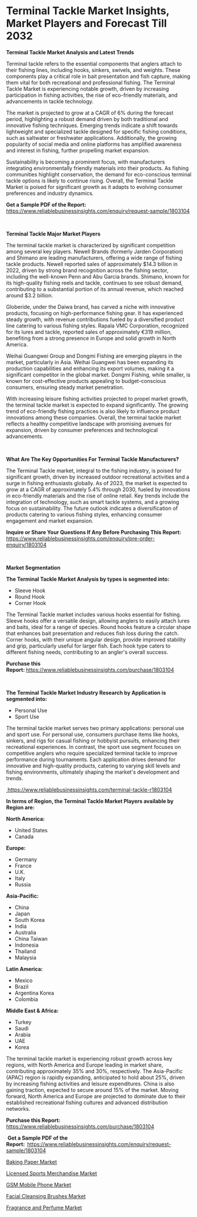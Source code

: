 <p><h1>Terminal Tackle Market Insights, Market Players and Forecast Till 2032</h1></p><p><strong>Terminal Tackle Market Analysis and Latest Trends</strong></p>
<p><p>Terminal tackle refers to the essential components that anglers attach to their fishing lines, including hooks, sinkers, swivels, and weights. These components play a critical role in bait presentation and fish capture, making them vital for both recreational and professional fishing. The Terminal Tackle Market is experiencing notable growth, driven by increasing participation in fishing activities, the rise of eco-friendly materials, and advancements in tackle technology.</p><p>The market is projected to grow at a CAGR of 6% during the forecast period, highlighting a robust demand driven by both traditional and innovative fishing techniques. Emerging trends indicate a shift towards lightweight and specialized tackle designed for specific fishing conditions, such as saltwater or freshwater applications. Additionally, the growing popularity of social media and online platforms has amplified awareness and interest in fishing, further propelling market expansion. </p><p>Sustainability is becoming a prominent focus, with manufacturers integrating environmentally friendly materials into their products. As fishing communities highlight conservation, the demand for eco-conscious terminal tackle options is likely to continue rising. Overall, the Terminal Tackle Market is poised for significant growth as it adapts to evolving consumer preferences and industry dynamics.</p></p>
<p><strong>Get a Sample PDF of the Report:&nbsp;</strong> <a href="https://www.reliablebusinessinsights.com/enquiry/request-sample/1803104?utm_campaign=75&utm_medium=2&utm_source=Github&utm_content=ia&utm_term=07022025&utm_id=terminal-tackle">https://www.reliablebusinessinsights.com/enquiry/request-sample/1803104</a></p>
<p>&nbsp;</p>
<p><strong>Terminal Tackle Major Market Players</strong></p>
<p><p>The terminal tackle market is characterized by significant competition among several key players. Newell Brands (formerly Jarden Corporation) and Shimano are leading manufacturers, offering a wide range of fishing tackle products. Newell reported sales of approximately $14.3 billion in 2022, driven by strong brand recognition across the fishing sector, including the well-known Penn and Abu Garcia brands. Shimano, known for its high-quality fishing reels and tackle, continues to see robust demand, contributing to a substantial portion of its annual revenue, which reached around $3.2 billion.</p><p>Globeride, under the Daiwa brand, has carved a niche with innovative products, focusing on high-performance fishing gear. It has experienced steady growth, with revenue contributions fueled by a diversified product line catering to various fishing styles. Rapala VMC Corporation, recognized for its lures and tackle, reported sales of approximately €319 million, benefiting from a strong presence in Europe and solid growth in North America.</p><p>Weihai Guangwei Group and Dongmi Fishing are emerging players in the market, particularly in Asia. Weihai Guangwei has been expanding its production capabilities and enhancing its export volumes, making it a significant competitor in the global market. Dongmi Fishing, while smaller, is known for cost-effective products appealing to budget-conscious consumers, ensuring steady market penetration.</p><p>With increasing leisure fishing activities projected to propel market growth, the terminal tackle market is expected to expand significantly. The growing trend of eco-friendly fishing practices is also likely to influence product innovations among these companies. Overall, the terminal tackle market reflects a healthy competitive landscape with promising avenues for expansion, driven by consumer preferences and technological advancements.</p></p>
<p>&nbsp;</p>
<p><strong>What Are The Key Opportunities For Terminal Tackle Manufacturers?</strong></p>
<p><p>The Terminal Tackle market, integral to the fishing industry, is poised for significant growth, driven by increased outdoor recreational activities and a surge in fishing enthusiasts globally. As of 2023, the market is expected to grow at a CAGR of approximately 5.4% through 2030, fueled by innovations in eco-friendly materials and the rise of online retail. Key trends include the integration of technology, such as smart tackle systems, and a growing focus on sustainability. The future outlook indicates a diversification of products catering to various fishing styles, enhancing consumer engagement and market expansion.</p></p>
<p><strong>Inquire or Share Your Questions If Any Before Purchasing This Report:</strong> <a href="https://www.reliablebusinessinsights.com/enquiry/pre-order-enquiry/1803104?utm_campaign=75&utm_medium=2&utm_source=Github&utm_content=ia&utm_term=07022025&utm_id=terminal-tackle">https://www.reliablebusinessinsights.com/enquiry/pre-order-enquiry/1803104</a></p>
<p>&nbsp;</p>
<p><strong>Market Segmentation</strong></p>
<p><strong>The Terminal Tackle Market Analysis by types is segmented into:</strong></p>
<p><ul><li>Sleeve Hook</li><li>Round Hook</li><li>Corner Hook</li></ul></p>
<p><p>The Terminal Tackle market includes various hooks essential for fishing. Sleeve hooks offer a versatile design, allowing anglers to easily attach lures and baits, ideal for a range of species. Round hooks feature a circular shape that enhances bait presentation and reduces fish loss during the catch. Corner hooks, with their unique angular design, provide improved stability and grip, particularly useful for larger fish. Each hook type caters to different fishing needs, contributing to an angler's overall success.</p></p>
<p><strong>Purchase this Report:&nbsp;</strong><a href="https://www.reliablebusinessinsights.com/purchase/1803104?utm_campaign=75&utm_medium=2&utm_source=Github&utm_content=ia&utm_term=07022025&utm_id=terminal-tackle">https://www.reliablebusinessinsights.com/purchase/1803104</a></p>
<p>&nbsp;</p>
<p><strong>The Terminal Tackle Market Industry Research by Application is segmented into:</strong></p>
<p><ul><li>Personal Use</li><li>Sport Use</li></ul></p>
<p><p>The terminal tackle market serves two primary applications: personal use and sport use. For personal use, consumers purchase items like hooks, sinkers, and rigs for casual fishing or hobbyist pursuits, enhancing their recreational experiences. In contrast, the sport use segment focuses on competitive anglers who require specialized terminal tackle to improve performance during tournaments. Each application drives demand for innovative and high-quality products, catering to varying skill levels and fishing environments, ultimately shaping the market's development and trends.</p></p>
<p><a href="https://www.reliablebusinessinsights.com/terminal-tackle-r1803104?utm_campaign=75&utm_medium=2&utm_source=Github&utm_content=ia&utm_term=07022025&utm_id=terminal-tackle">&nbsp;https://www.reliablebusinessinsights.com/terminal-tackle-r1803104</a></p>
<p><strong>In terms of Region, the Terminal Tackle Market Players available by Region are:</strong></p>
<p>
    <p> <strong> North America: </strong>
        <ul>
            <li>United States</li>
            <li>Canada</li>
        </ul>
        </p> 
    <p> <strong> Europe: </strong>
        <ul>
            <li>Germany</li>
            <li>France</li>
            <li>U.K.</li>
            <li>Italy</li>
            <li>Russia</li>
        </ul>
        </p> 
    <p> <strong> Asia-Pacific: </strong>
        <ul>
            <li>China</li>
            <li>Japan</li>
            <li>South Korea</li>
            <li>India</li>
            <li>Australia</li>
            <li>China Taiwan</li>
            <li>Indonesia</li>
            <li>Thailand</li>
            <li>Malaysia</li>
        </ul>
        </p> 
    <p> <strong> Latin America: </strong>
        <ul>
            <li>Mexico</li>
            <li>Brazil</li>
            <li>Argentina Korea</li>
            <li>Colombia</li>
        </ul>
        </p> 
    <p> <strong> Middle East & Africa: </strong>
        <ul>
            <li>Turkey</li>
            <li>Saudi</li>
            <li>Arabia</li>
            <li>UAE</li>
            <li>Korea</li>
        </ul>
    </p>
    </p>
<p><p>The terminal tackle market is experiencing robust growth across key regions, with North America and Europe leading in market share, contributing approximately 35% and 30%, respectively. The Asia-Pacific (APAC) region is rapidly expanding, anticipated to hold about 25%, driven by increasing fishing activities and leisure expenditures. China is also gaining traction, expected to secure around 15% of the market. Moving forward, North America and Europe are projected to dominate due to their established recreational fishing cultures and advanced distribution networks.</p></p>
<p><strong>Purchase this Report: </strong><a href="https://www.reliablebusinessinsights.com/purchase/1803104?utm_campaign=75&utm_medium=2&utm_source=Github&utm_content=ia&utm_term=07022025&utm_id=terminal-tackle">https://www.reliablebusinessinsights.com/purchase/1803104</a></p>
<p>&nbsp;<strong>Get a Sample PDF of the Report:&nbsp;&nbsp;</strong><a href="https://www.reliablebusinessinsights.com/enquiry/request-sample/1803104?utm_campaign=75&utm_medium=2&utm_source=Github&utm_content=ia&utm_term=07022025&utm_id=terminal-tackle">https://www.reliablebusinessinsights.com/enquiry/request-sample/1803104</a></p>
<p><strong></strong></p>
<p><p><a href="https://github.com/viipposahko25/Market-Research-Report-List-1/blob/main/baking-paper-market.md?utm_campaign=75&utm_medium=2&utm_source=Github&utm_content=ia&utm_term=07022025&utm_id=terminal-tackle">Baking Paper Market</a></p><p><a href="https://github.com/saeiddaemo/Market-Research-Report-List-1/blob/main/licensed-sports-merchandise-market.md?utm_campaign=75&utm_medium=2&utm_source=Github&utm_content=ia&utm_term=07022025&utm_id=terminal-tackle">Licensed Sports Merchandise Market</a></p><p><a href="https://github.com/salodipura00/Market-Research-Report-List-1/blob/main/gsm-mobile-phone-market.md?utm_campaign=75&utm_medium=2&utm_source=Github&utm_content=ia&utm_term=07022025&utm_id=terminal-tackle">GSM Mobile Phone Market</a></p><p><a href="https://github.com/howdlecirone/Market-Research-Report-List-1/blob/main/facial-cleansing-brushes-market.md?utm_campaign=75&utm_medium=2&utm_source=Github&utm_content=ia&utm_term=07022025&utm_id=terminal-tackle">Facial Cleansing Brushes Market</a></p><p><a href="https://github.com/supicweg/Market-Research-Report-List-1/blob/main/fragrance-and-perfume-market.md?utm_campaign=75&utm_medium=2&utm_source=Github&utm_content=ia&utm_term=07022025&utm_id=terminal-tackle">Fragrance and Perfume Market</a></p></p>